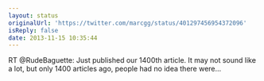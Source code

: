 ```yaml
---
layout: status
originalUrl: 'https://twitter.com/marcgg/status/401297456954372096'
isReply: false
date: 2013-11-15 10:35:44
---
```


RT @RudeBaguette: Just published our 1400th article. It may not sound like a lot, but only 1400 articles ago, people had no idea there were…
